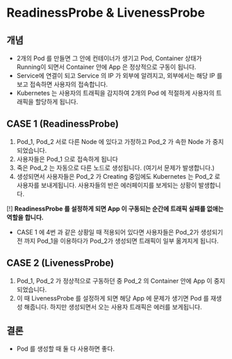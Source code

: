 # ReadinessProbe & LivenessProbe

## 개념

- 2개의 Pod 를 만들면 그 안에 컨테이너가 생기고 Pod, Container 상태가 Running이 되면서 Container 안에 App 은 정상적으로 구동이 됩니다.
- Service에 연결이 되고 Service 의 IP 가 외부에 알려지고, 외부에서는 해당 IP 를 보고 접속하면 사용자의 접속합니다.
- Kubernetes 는 사용자의 트래픽을 감지하여 2개의 Pod 에 적절하게 사용자의 트래픽을 할당하게 됩니다.

## CASE 1 (ReadinessProbe)

1. Pod_1, Pod_2 서로 다른 Node 에 있다고 가정하고 Pod_2 가 속한 Node 가 중지되었습니다.
2. 사용자들은 Pod_1 으로 접속하게 됩니다
3. 죽은 Pod_2 는 자동으로 다른 노드로 생성됩니다. (여기서 문제가 발생합니다.)
4. 생성되면서 사용자들은 Pod_2 가 Creating 중임에도 Kubernetes 는 Pod_2 로 사용자를 보내게됩니다. 사용자들의 반은 에러페이지를 보게되는 상황이 발생합니다.

[!] **ReadinessProbe 를 설정하게 되면 App 이 구동되는 순간에 트래픽 실패를 없애는 역할을 합니다.**

- CASE 1 에 4번 과 같은 상황일 때 적용되어 있다면 사용자들은 Pod_2가 생성되기 전 까지 Pod_1을 이용하다가 Pod_2가 생성되면 트래픽이 일부 옮겨지게 됩니다.

## CASE 2 (LivenessProbe)

1. Pod_1, Pod_2 가 정상적으로 구동하던 중 Pod_2 의 Container 안에 App 이 중지되었습니다.
2. 이 때 LivenessProbe 를 설정하게 되면 해당 App 에 문제가 생기면 Pod 를 재생성 해줍니다. 하지만 생성되면서 오는 사용자 트래픽은 에러를 보게됩니다.

## 결론

- Pod 를 생성할 때 둘 다 사용하면 좋다.
